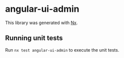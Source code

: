 # angular-ui-admin

This library was generated with [Nx](https://nx.dev).

## Running unit tests

Run `nx test angular-ui-admin` to execute the unit tests.
